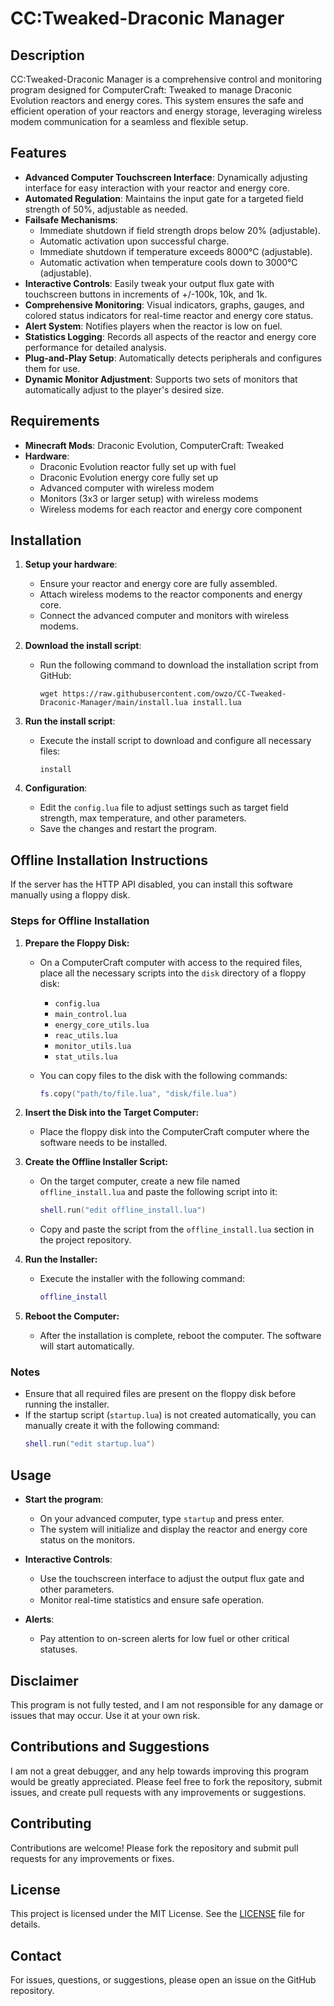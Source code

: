 # CC:Tweaked-Draconic Manager

## Description

CC:Tweaked-Draconic Manager is a comprehensive control and monitoring program designed for ComputerCraft: Tweaked to manage Draconic Evolution reactors and energy cores. This system ensures the safe and efficient operation of your reactors and energy storage, leveraging wireless modem communication for a seamless and flexible setup.

## Features

- **Advanced Computer Touchscreen Interface**: Dynamically adjusting interface for easy interaction with your reactor and energy core.
- **Automated Regulation**: Maintains the input gate for a targeted field strength of 50%, adjustable as needed.
- **Failsafe Mechanisms**:
  - Immediate shutdown if field strength drops below 20% (adjustable).
  - Automatic activation upon successful charge.
  - Immediate shutdown if temperature exceeds 8000°C (adjustable).
  - Automatic activation when temperature cools down to 3000°C (adjustable).
- **Interactive Controls**: Easily tweak your output flux gate with touchscreen buttons in increments of +/-100k, 10k, and 1k.
- **Comprehensive Monitoring**: Visual indicators, graphs, gauges, and colored status indicators for real-time reactor and energy core status.
- **Alert System**: Notifies players when the reactor is low on fuel.
- **Statistics Logging**: Records all aspects of the reactor and energy core performance for detailed analysis.
- **Plug-and-Play Setup**: Automatically detects peripherals and configures them for use.
- **Dynamic Monitor Adjustment**: Supports two sets of monitors that automatically adjust to the player's desired size.

## Requirements

- **Minecraft Mods**: Draconic Evolution, ComputerCraft: Tweaked
- **Hardware**:
  - Draconic Evolution reactor fully set up with fuel
  - Draconic Evolution energy core fully set up
  - Advanced computer with wireless modem
  - Monitors (3x3 or larger setup) with wireless modems
  - Wireless modems for each reactor and energy core component

## Installation

1. **Setup your hardware**:
   - Ensure your reactor and energy core are fully assembled.
   - Attach wireless modems to the reactor components and energy core.
   - Connect the advanced computer and monitors with wireless modems.

2. **Download the install script**:
   - Run the following command to download the installation script from GitHub:
     ```shell
     wget https://raw.githubusercontent.com/owzo/CC-Tweaked-Draconic-Manager/main/install.lua install.lua
     ```

3. **Run the install script**:
   - Execute the install script to download and configure all necessary files:
     ```shell
     install
     ```

4. **Configuration**:
   - Edit the `config.lua` file to adjust settings such as target field strength, max temperature, and other parameters.
   - Save the changes and restart the program.

## Offline Installation Instructions

If the server has the HTTP API disabled, you can install this software manually using a floppy disk.

### Steps for Offline Installation

1. **Prepare the Floppy Disk:**
   - On a ComputerCraft computer with access to the required files, place all the necessary scripts into the `disk` directory of a floppy disk:
     - `config.lua`
     - `main_control.lua`
     - `energy_core_utils.lua`
     - `reac_utils.lua`
     - `monitor_utils.lua`
     - `stat_utils.lua`

   - You can copy files to the disk with the following commands:
     ```lua
     fs.copy("path/to/file.lua", "disk/file.lua")
     ```

2. **Insert the Disk into the Target Computer:**
   - Place the floppy disk into the ComputerCraft computer where the software needs to be installed.

3. **Create the Offline Installer Script:**
   - On the target computer, create a new file named `offline_install.lua` and paste the following script into it:
     ```lua
     shell.run("edit offline_install.lua")
     ```
   - Copy and paste the script from the `offline_install.lua` section in the project repository.

4. **Run the Installer:**
   - Execute the installer with the following command:
     ```lua
     offline_install
     ```

5. **Reboot the Computer:**
   - After the installation is complete, reboot the computer. The software will start automatically.

### Notes
- Ensure that all required files are present on the floppy disk before running the installer.
- If the startup script (`startup.lua`) is not created automatically, you can manually create it with the following command:
  ```lua
  shell.run("edit startup.lua")
  ```

## Usage

- **Start the program**:
  - On your advanced computer, type `startup` and press enter.
  - The system will initialize and display the reactor and energy core status on the monitors.

- **Interactive Controls**:
  - Use the touchscreen interface to adjust the output flux gate and other parameters.
  - Monitor real-time statistics and ensure safe operation.

- **Alerts**:
  - Pay attention to on-screen alerts for low fuel or other critical statuses.

## Disclaimer

This program is not fully tested, and I am not responsible for any damage or issues that may occur. Use it at your own risk.

## Contributions and Suggestions

I am not a great debugger, and any help towards improving this program would be greatly appreciated. Please feel free to fork the repository, submit issues, and create pull requests with any improvements or suggestions.

## Contributing

Contributions are welcome! Please fork the repository and submit pull requests for any improvements or fixes.

## License

This project is licensed under the MIT License. See the [LICENSE](LICENSE) file for details.

## Contact

For issues, questions, or suggestions, please open an issue on the GitHub repository.
